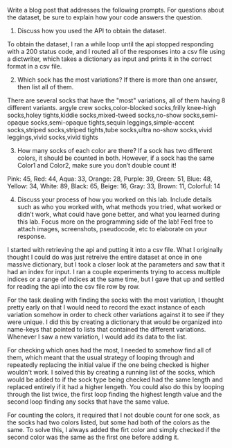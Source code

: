 Write a blog post that addresses the following prompts. For questions about the dataset, be sure to explain how your code answers the question.

1. Discuss how you used the API to obtain the dataset.

To obtain the dataset, I ran a while loop until the api stopped responding with a 200 status code, and I routed all of the responses into a csv 
file using a dictwriter, which takes a dictionary as input and prints it in the correct format in a csv file.

2. Which sock has the most variations? If there is more than one answer, then list all of them.

There are several socks that have the "most" variations, all of them having 8 different variants.
argyle crew socks,color-blocked socks,frilly knee-high socks,holey tights,kiddie socks,mixed-tweed socks,no-show socks,semi-opaque socks,semi-opaque tights,sequin leggings,simple-accent socks,striped socks,striped tights,tube socks,ultra no-show socks,vivid leggings,vivid socks,vivid tights

3. How many socks of each color are there? If a sock has two different colors, it should be counted in both. However, if a sock has the same Color1 and Color2, make sure you don’t double count it!

Pink: 45, Red: 44, Aqua: 33, Orange: 28, Purple: 39, Green: 51, Blue: 48, Yellow: 34, White: 89, Black: 65, Beige: 16, Gray: 33, Brown: 11, Colorful: 14

4. Discuss your process of how you worked on this lab. Include details such as who you worked with, what methods you tried, what worked or didn’t work, what could have gone better, and what you learned during this lab. Focus more on the programming side of the lab! Feel free to attach images, screenshots, pseudocode, etc to elaborate on your response.

I started with retrieving the api and putting it into a csv file. What I originally thought I could do was just retreive the entire dataset at once in one massive dictionary, but I took a closer look at the parameters and saw that it had an index for input. I ran a couple experiments trying to access multiple indices or a range of indices at the same time, but I gave that up and settled for reading the api into the csv file row by row. 

For the task dealing with finding the socks with the most variation, I thought pretty early on that I would need to record the exact instance of each variation somehow in order to check other variations against it to see if they were unique. I did this by creating a dictionary that would be organized into name-keys that pointed to lists that contained the different variations. Whenever I saw a new variation, I would add its data to the list. 

For checking which ones had the most, I needed to somehow find all of them, which meant that the usual strategy of looping through and repeatedly replacing the initial value if the one being checked is higher wouldn't work. I solved this by creating a running list of the socks, which would be added to if the sock type being checked had the same length and replaced entirely if it had a higher lengeth. You could also do this by looping through the list twice, the first loop finding the highest length value and the second loop finding any socks that have the same value.

For counting the colors, it required that I not double count for one sock, as the socks had two colors listed, but some had both of the colors as the same. To solve this, I always added the firt color and simply checked if the second color was the same as the first one before adding it.
